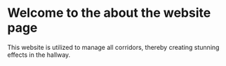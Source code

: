 # Welcome to the about the website page
This website is utilized to manage all corridors, thereby creating stunning effects in the hallway.
